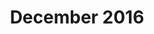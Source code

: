 ---
title: December 2016
showTitle: true
image: /assets/img/drawing/blackandwhiteeye.jpg
materials: pencil
isDrawing: true
description:
---